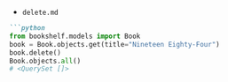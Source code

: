 
- `delete.md`
```markdown
```python
from bookshelf.models import Book
book = Book.objects.get(title="Nineteen Eighty-Four")
book.delete()
Book.objects.all()
# <QuerySet []>
